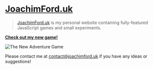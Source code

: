 # [JoachimFord.uk](https://joachimford.uk)
> [JoachimFord.uk](https://joachimford.uk) is my personal website containing fully-featured JavaScript games and small experiments.

[**Check out my new game!**](https://joachimford.uk/content/ios_mission.html)

![The New Adventure Game](https://github.com/Hope41/hope41.github.io/assets/87899147/e2d59c6c-0d17-45ac-96e4-8aadbb458379)

Please contact me at [contact@joachimford.uk](mailto:contact@joachimford.uk) if you have any ideas or suggestions!
